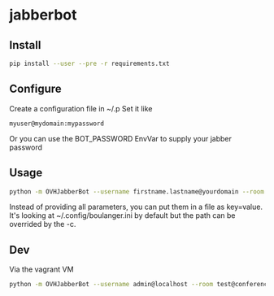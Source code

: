 # jabberbot

## Install

``` bash
pip install --user --pre -r requirements.txt
```

## Configure

Create a configuration file in ~/.p
Set it like
```
myuser@mydomain:mypassword
```
Or you can use the BOT_PASSWORD EnvVar to supply your jabber password

## Usage

``` bash
python -m OVHJabberBot --username firstname.lastname@yourdomain --room room@conference --mongoUser boulanger --mongoPass --...
```
Instead of providing all parameters, you can put them in a file as key=value. It's looking at ~/.config/boulanger.ini by default but the path can be overrided by the -c.

## Dev
Via the vagrant VM
``` bash
python -m OVHJabberBot --username admin@localhost --room test@conference.localhost --mongoUrl localhost/boulanger
```
